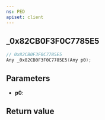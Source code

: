 ```yaml
---
ns: PED
apiset: client
---
```

## _0x82CB0F3F0C7785E5

```c
// 0x82CB0F3F0C7785E5
Any _0x82CB0F3F0C7785E5(Any p0);
```


## Parameters
* **p0**:

## Return value